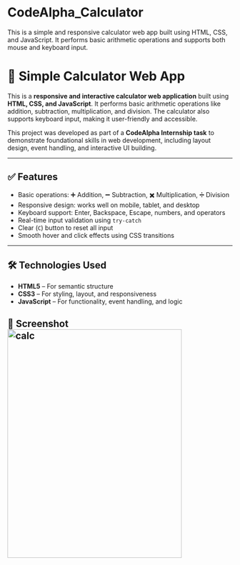 # CodeAlpha_Calculator
This is a simple and responsive calculator web app built using HTML, CSS, and JavaScript. It performs basic arithmetic operations and supports both mouse and keyboard input.

# 🧮 Simple Calculator Web App

This is a **responsive and interactive calculator web application** built using **HTML, CSS, and JavaScript**. It performs basic arithmetic operations like addition, subtraction, multiplication, and division. The calculator also supports keyboard input, making it user-friendly and accessible.

This project was developed as part of a **CodeAlpha Internship task** to demonstrate foundational skills in web development, including layout design, event handling, and interactive UI building.

---

## ✅ Features

- Basic operations: ➕ Addition, ➖ Subtraction, ✖️ Multiplication, ➗ Division
- Responsive design: works well on mobile, tablet, and desktop
- Keyboard support: Enter, Backspace, Escape, numbers, and operators
- Real-time input validation using `try-catch`
- Clear (`C`) button to reset all input
- Smooth hover and click effects using CSS transitions

---

## 🛠️ Technologies Used

- **HTML5** – For semantic structure
- **CSS3** – For styling, layout, and responsiveness
- **JavaScript** – For functionality, event handling, and logic

## 📸 Screenshot<img width="390" height="512" alt="calc" src="https://github.com/user-attachments/assets/4221c0ac-d1db-44c5-815d-6254cece9acd" />
